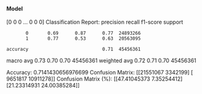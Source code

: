 #### Model
[0 0 0 ... 0 0 0]
Classification Report:
              precision    recall  f1-score   support

           0       0.69      0.87      0.77  24893266
           1       0.77      0.53      0.63  20563095

    accuracy                           0.71  45456361
   macro avg       0.73      0.70      0.70  45456361
weighted avg       0.72      0.71      0.70  45456361

Accuracy: 0.7141430656976699
Confusion Matrix:
[[21551067  3342199]
 [ 9651817 10911278]]
Confusion Matrix (%):
[[47.41045373  7.35254412]
 [21.23314931 24.00385284]]
